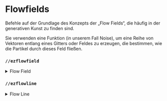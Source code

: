 # Flowfields

Befehle auf der Grundlage des Konzepts der „Flow Fields“, die häufig in der generativen Kunst zu finden sind.

Sie verwenden eine Funktion (in unserem Fall Noise), um eine Reihe von Vektoren entlang eines Gitters oder Feldes zu erzeugen, die bestimmen, wie die Partikel durch dieses Feld fließen.

### `//ezflowfield`

<details>

<summary>Flow Field</summary>

**`//ezflowfield <Palette> <Linien> <Wiederholungen> <Geschwindigkeit> <palettenSkalar> <noise> [-m <Quelle>] [-h <distributionMode>] [-i <Schwungmasse >] [-g <Schwerkraft>] [-j <jitter>] [-b <Begrenzung>] [-x <xMod>] [-y <yMod>] [-z <zMod>] [-p <Fortschritt>] [-s <seed>] [-c] [-f] [-t]`**

**`Alias: //flow`**

Erzeugt ein Flussfeld innerhalb einer Auswahl, das dynamische Muster auf der Grundlage der vielen verfügbaren Parameter erstellt.

* **Palette**: Gibt die Palette der Blöcke an, die bei der Erzeugung des Flowfields verwendet werden sollen.
* **Linien**: Legt die Anzahl der Linien oder eine prozentuale Verteilung fest, um zu bestimmen, wie dicht das Flowfield innerhalb der Auswahl besiedelt ist.\
  e.g `100` wird 100 Linien erzeugen, `100%` erzeugt 1 Linie für jeden Block in der Region.
* **Wiederholungen** (Standart: 32): Die Anzahl der Wiederholungen oder Schritte pro Linie, die bestimmt, wie lang sie sein werden.
* **Geschwindigkeit** (Standart: 1): Die Geschwindigkeit, mit der sich Punkte auf der Oberfläche bewegen.
* **PalettenSkalar** (Standart: 1.0): Skaliert den Wert, der zur Auswahl eines Palettenblocks verwendet wird.
* **Noise** (Standart: `Perlin()`): Die Art des Noise, das zur Erzeugung des Flowfields verwendet wird.
* **-m**: Wendet eine Maske an, um die Startpunkte des Verlaufs zu begrenzen und den Effekt auf bestimmte Bereiche zu konzentrieren.
* **-h**: Aktiviert den Heightmap-Modus zur Erstellung von 2D-flowfields, mit optionalen Blockverteilungsmodi.
* **-i** (Standart: 0.0): Legt die Gewichtung der Schwungkraft des Flusses fest und steuert damit, wie stark frühere Bewegungsrichtungen die nächste beeinflussen.
* **-g** (Standart: (0,0,0) ): Wendet die Schwerkraft auf Punkte an und zieht sie in die angegebene Richtung.
* **-j** (Standart: (0,0,0) ): Fügt Jitter zu den Anfangspunkten von Linien hinzu. Nützlich mit der `-m` Flag. 
* **-b** (Standart: 0): Erweitert den Rechenbereich, ohne Blöcke außerhalb der ursprünglichen Auswahl zu platzieren. Platziert keine Blöcke außerhalb der Auswahl.
* **-x, -y, -z**: Ändert die Koordinaten des Verlaufs, um Transformationen wie Skalierung oder Drehung zu ermöglichen. Nimmt einen WorldEdit-Ausdruck auf, z. B. `-x *10`, um die x-Achse mit 10 zu multiplizieren.
* **-p** (Standart: 1:1): Passt die Stärke der Linie im Verlauf an, akzeptiert negative Werte, um entweder auf einer Punktstärke zu beginnen oder zu enden, die vom flow field abgezogen wird.
* **-s** (Standart: -1): Überschreibt den standardmäßige Noise seed.
* **-c**: Gibt die Krümmung des Feldes zurück.
* **-f**: Füllt Lücken mit dem niedrigsten Block in der Palette.
* **-t**: Erzeugt stattdessen ein 3D-flowfield. Die Generierung kann sehr viel Zeit in Anspruch nehmen.

</details>

### `//ezflowline`

<details>

<summary>Flow Line</summary>

**`/ezflowline <Muster> <Länge> <Schwerkraft> <Noise> [-i <Schwungkraft>] [-c <convexSelPoints>] [-s]`**

**`Alias: //flowline`**

Erzeugt eine einzelne Flow-Line basierend auf der Position und Blickrichtung des Spielers.\
Dieselbe Grundvoraussetzung wie ein Flow Field, aber es wird nur 1 Linie erzeugt.

* **Muster**: Bestimmt das Muster der zu platzierenden Blöcke.&#x20;
* **Länge**: Legt die Länge der flowline in Blöcken fest. Damit wird festgelegt, wie weit sich die Stromlinie vom Startpunkt aus erstreckt.
* **Schwerkraft** (Standart: -1): Wendet die Schwerkraft auf Punkte an und zieht sie in die angegebene Richtung.
* **Noise** (Standart: `Perlin()`): Die Art des Noise, das zur Erzeugung des flowfield verwendet wird.
* **-i** (Standart: 0.0): Passt die Wichtung der punktförmigen Masse an und steuert, wie stark frühere Bewegungsrichtungen zukünftige Richtungen beeinflussen. Ein Wert zwischen 0,0 und 1,0.
* **-c** (Standart: 0): Ist dieser Wert größer als 0, wird eine convex Auswahl aus der flowline erstellt, wobei die angegebene Anzahl von Punkten zur Definition der Form der Auswahl verwendet wird.
* **-s**: Ermöglicht das Ausrichten der flowline an Oberflächen, so dass die Linie an den Konturen der Landschaft oder der Strukturen, die sie schneidet, haften bleibt.

</details>
